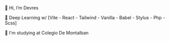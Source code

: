 👋 Hi, I’m Devres

👀 Deep Learning w/ [Vite - React - Tailwind - Vanilla - Babel - Stylus - Php - Scss] 

🌱 I'm studying at Colegio De Montalban 



<!---
closeresty/closeresty is a ✨ special ✨ repository because its `README.md` (this file) appears on your GitHub profile.
You can click the Preview link to take a look at your changes.
--->
